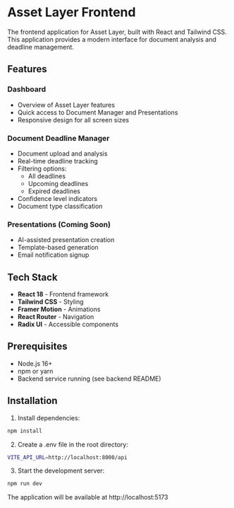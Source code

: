 # Asset Layer Frontend

The frontend application for Asset Layer, built with React and Tailwind CSS. This application provides a modern interface for document analysis and deadline management.

## Features

### Dashboard
- Overview of Asset Layer features
- Quick access to Document Manager and Presentations
- Responsive design for all screen sizes

### Document Deadline Manager
- Document upload and analysis
- Real-time deadline tracking
- Filtering options:
  - All deadlines
  - Upcoming deadlines
  - Expired deadlines
- Confidence level indicators
- Document type classification

### Presentations (Coming Soon)
- AI-assisted presentation creation
- Template-based generation
- Email notification signup

## Tech Stack

- **React 18** - Frontend framework
- **Tailwind CSS** - Styling
- **Framer Motion** - Animations
- **React Router** - Navigation
- **Radix UI** - Accessible components

## Prerequisites

- Node.js 16+
- npm or yarn
- Backend service running (see backend README)

## Installation

1. Install dependencies:
```bash
npm install
```

2. Create a .env file in the root directory:
```bash
VITE_API_URL=http://localhost:8000/api
```

3. Start the development server:
```bash
npm run dev
```

The application will be available at http://localhost:5173